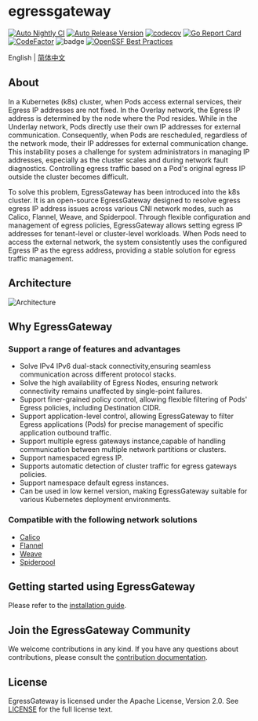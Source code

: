 # egressgateway

[![Auto Nightly CI](https://github.com/spidernet-io/egressgateway/actions/workflows/auto-nightly-ci.yaml/badge.svg)](https://github.com/spidernet-io/egressgateway/actions/workflows/auto-nightly-ci.yaml)
[![Auto Release Version](https://github.com/spidernet-io/egressgateway/actions/workflows/auto-release.yaml/badge.svg)](https://github.com/spidernet-io/egressgateway/actions/workflows/auto-release.yaml)
[![codecov](https://codecov.io/gh/spidernet-io/egressgateway/branch/main/graph/badge.svg?token=8CCT4CIIPx)](https://codecov.io/gh/spidernet-io/egressgateway)
[![Go Report Card](https://goreportcard.com/badge/github.com/spidernet-io/egressgateway)](https://goreportcard.com/report/github.com/spidernet-io/egressgateway)
[![CodeFactor](https://www.codefactor.io/repository/github/spidernet-io/egressgateway/badge)](https://www.codefactor.io/repository/github/spidernet-io/egressgateway)
![badge](https://img.shields.io/endpoint?url=https://gist.githubusercontent.com/bzsuni/cc6d42eb27d8ee4c3d19c936eff2c478/raw/egressgatewaye2e.json)
[![OpenSSF Best Practices](https://bestpractices.coreinfrastructure.org/projects/7410/badge)](https://bestpractices.coreinfrastructure.org/projects/7410)

English | [简体中文](docs/README.zh.md)

## About

In a Kubernetes (k8s) cluster, when Pods access external services, their Egress IP addresses are not fixed. In the Overlay network, the Egress IP address is determined by the node where the Pod resides. While in the Underlay network, Pods directly use their own IP addresses for external communication. Consequently, when Pods are rescheduled, regardless of the network mode, their IP addresses for external communication change. This instability poses a challenge for system administrators in managing IP addresses, especially as the cluster scales and during network fault diagnostics. Controlling egress traffic based on a Pod's original egress IP outside the cluster becomes difficult.

To solve this problem, EgressGateway has been introduced into the k8s cluster. It is an open-source EgressGateway designed to resolve egress egress IP address issues across various CNI network modes, such as Calico, Flannel, Weave, and Spiderpool. Through flexible configuration and management of egress policies, EgressGateway allows setting egress IP addresses for tenant-level or cluster-level workloads. When Pods need to access the external network, the system consistently uses the configured Egress IP as the egress address, providing a stable solution for egress traffic management.

## Architecture

![Architecture](../egressgateway/images/architecture02.png)

## Why EgressGateway

### Support a range of features and advantages

* Solve IPv4 IPv6 dual-stack connectivity,ensuring seamless communication across different protocol stacks.
* Solve the high availability of Egress Nodes, ensuring network connectivity remains unaffected by single-point failures.
* Support finer-grained policy control, allowing flexible filtering of Pods' Egress policies, including Destination CIDR.
* Support application-level control, allowing EgressGateway to filter Egress applications (Pods) for precise management of specific application outbound traffic.
* Support multiple egress gateways instance,capable of handling communication between multiple network partitions or clusters.
* Support namespaced egress IP.
* Supports automatic detection of cluster traffic for egress gateways policies.
* Support namespace default egress instances.
* Can be used in low kernel version, making EgressGateway suitable for various Kubernetes deployment environments.
  
### Compatible with the following network solutions

* [Calico](https://github.com/projectcalico/calico)
* [Flannel](https://github.com/flannel-io/flannel)
* [Weave](https://github.com/weaveworks/weave)
* [Spiderpool](https://github.com/spidernet-io/spiderpool)

## Getting started using EgressGateway

Please refer to the [installation guide](docs/usage/Install.en.md).

## Join the EgressGateway Community

We welcome contributions in any kind. If you have any questions about contributions, please consult the [contribution documentation](docs/develop/Contribute.en.md).

## License

EgressGateway is licensed under the Apache License, Version 2.0. See [LICENSE](https://github.com/spidernet-io/spiderpool/blob/main/LICENSE) for the full license text.

